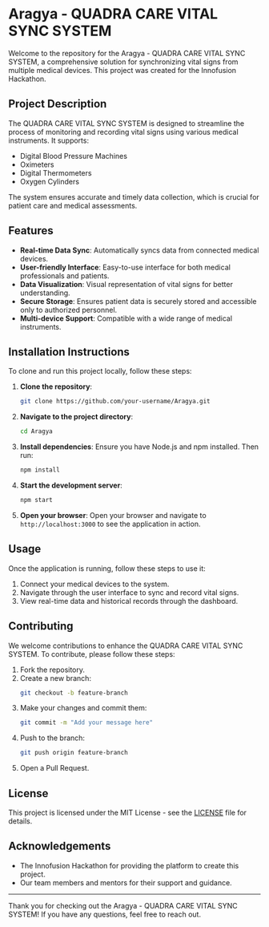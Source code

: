 # Aragya - QUADRA CARE VITAL SYNC SYSTEM

Welcome to the repository for the Aragya - QUADRA CARE VITAL SYNC SYSTEM, a comprehensive solution for synchronizing vital signs from multiple medical devices. This project was created for the Innofusion Hackathon.

## Project Description

The QUADRA CARE VITAL SYNC SYSTEM is designed to streamline the process of monitoring and recording vital signs using various medical instruments. It supports:
- Digital Blood Pressure Machines
- Oximeters
- Digital Thermometers
- Oxygen Cylinders

The system ensures accurate and timely data collection, which is crucial for patient care and medical assessments.

## Features

- **Real-time Data Sync**: Automatically syncs data from connected medical devices.
- **User-friendly Interface**: Easy-to-use interface for both medical professionals and patients.
- **Data Visualization**: Visual representation of vital signs for better understanding.
- **Secure Storage**: Ensures patient data is securely stored and accessible only to authorized personnel.
- **Multi-device Support**: Compatible with a wide range of medical instruments.

## Installation Instructions

To clone and run this project locally, follow these steps:

1. **Clone the repository**:
    ```bash
    git clone https://github.com/your-username/Aragya.git
    ```

2. **Navigate to the project directory**:
    ```bash
    cd Aragya
    ```

3. **Install dependencies**:
    Ensure you have Node.js and npm installed. Then run:
    ```bash
    npm install
    ```

4. **Start the development server**:
    ```bash
    npm start
    ```

5. **Open your browser**:
    Open your browser and navigate to `http://localhost:3000` to see the application in action.

## Usage

Once the application is running, follow these steps to use it:

1. Connect your medical devices to the system.
2. Navigate through the user interface to sync and record vital signs.
3. View real-time data and historical records through the dashboard.

## Contributing

We welcome contributions to enhance the QUADRA CARE VITAL SYNC SYSTEM. To contribute, please follow these steps:

1. Fork the repository.
2. Create a new branch:
    ```bash
    git checkout -b feature-branch
    ```
3. Make your changes and commit them:
    ```bash
    git commit -m "Add your message here"
    ```
4. Push to the branch:
    ```bash
    git push origin feature-branch
    ```
5. Open a Pull Request.

## License

This project is licensed under the MIT License - see the [LICENSE](LICENSE) file for details.

## Acknowledgements

- The Innofusion Hackathon for providing the platform to create this project.
- Our team members and mentors for their support and guidance.

---

Thank you for checking out the Aragya - QUADRA CARE VITAL SYNC SYSTEM! If you have any questions, feel free to reach out.
